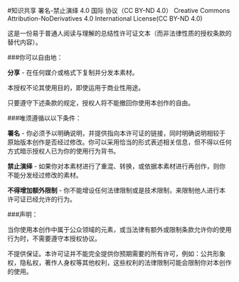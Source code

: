 #知识共享 署名-禁止演绎 4.0 国际 协议（CC BY-ND 4.0）
Creative Commons Attribution-NoDerivatives 4.0 International License(CC BY-ND 4.0)

这是一份易于普通人阅读与理解的总结性许可证文本（而非法律性质的授权条款的替代内容）。

###你可以自由地：

**分享** - 在任何媒介或格式下复制并分发本素材。

本授权不论其使用目的，即使运用于商业性用途。

只要遵守下述条款的规定，授权人将不能撤回你使用本创作的自由。

###唯须遵循以以下条件：

**署名** - 你必须予以明确说明，并提供指向本许可证的链接，同时明确说明相较于原始版本创作是否经过修改。你可以采用恰当的形式表述相关信息，但不得以任何方式暗示授权人已为你的使用行为背书。

**禁止演绎** - 如果你对本素材进行了重混、转换，或依据本素材进行再创作，则你不能分发经过修改的素材。

**不得增加额外限制** - 你不能增设任何法律限制或是技术限制，来限制他人进行本许可证已经允许的行为。

###声明：

当你使用本创作中属于公众领域的元素，或当法律有额外或限制条款允许你的使用行为时，不需要遵守本授权协议。

不提供保证。本许可证并不能完全提供你预期需要的所有许可，例如：公共形象权，隐私权，著作人身权等其他权利，这些权利的法律限制可能会限制你对本创作的使用。

